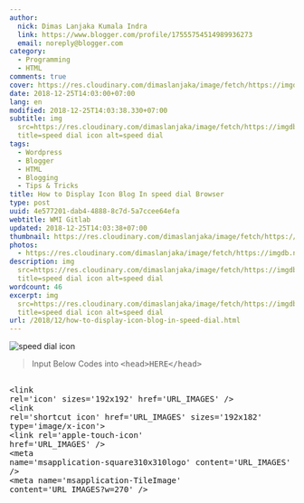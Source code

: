 ```yaml
---
author:
  nick: Dimas Lanjaka Kumala Indra
  link: https://www.blogger.com/profile/17555754514989936273
  email: noreply@blogger.com
category:
  - Programming
  - HTML
comments: true
cover: https://res.cloudinary.com/dimaslanjaka/image/fetch/https://imgdb.net/images/4624.png
date: 2018-12-25T14:03:00+07:00
lang: en
modified: 2018-12-25T14:03:38.330+07:00
subtitle: img
  src=https://res.cloudinary.com/dimaslanjaka/image/fetch/https://imgdb.net/images/4624.png
  title=speed dial icon alt=speed dial
tags:
  - Wordpress
  - Blogger
  - HTML
  - Blogging
  - Tips & Tricks
title: How to Display Icon Blog In speed dial Browser
type: post
uuid: 4e577201-dab4-4888-8c7d-5a7ccee64efa
webtitle: WMI Gitlab
updated: 2018-12-25T14:03:38+07:00
thumbnail: https://res.cloudinary.com/dimaslanjaka/image/fetch/https://imgdb.net/images/4624.png
photos:
  - https://res.cloudinary.com/dimaslanjaka/image/fetch/https://imgdb.net/images/4624.png
description: img
  src=https://res.cloudinary.com/dimaslanjaka/image/fetch/https://imgdb.net/images/4624.png
  title=speed dial icon alt=speed dial
wordcount: 46
excerpt: img
  src=https://res.cloudinary.com/dimaslanjaka/image/fetch/https://imgdb.net/images/4624.png
  title=speed dial icon alt=speed dial
url: /2018/12/how-to-display-icon-blog-in-speed-dial.html
---
```


<img src="https://res.cloudinary.com/dimaslanjaka/image/fetch/https://imgdb.net/images/4624.png" title="speed dial icon" alt="speed dial icon"><blockquote> Input Below Codes into <kbd>&lt;head&gt;HERE&lt;/head&gt;</kbd></blockquote> <pre><br>&lt;link rel='icon' sizes='192x192' href='URL_IMAGES' /&gt;<br>&lt;link rel='shortcut icon' href='URL_IMAGES' sizes='192x182' type='image/x-icon'&gt;<br>&lt;link rel='apple-touch-icon' href='URL_IMAGES' /&gt;<br>&lt;meta name='msapplication-square310x310logo' content='URL_IMAGES' /&gt;<br>&lt;meta name='msapplication-TileImage' content='URL_IMAGES?w=270' /&gt;<br></pre>